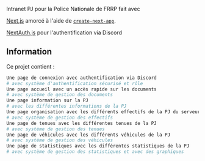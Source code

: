 Intranet PJ pour la Police Nationale de FRRP fait avec

[Next.js](https://nextjs.org) amorcé à l'aide de [`create-next-app`](https://nextjs.org/docs/app/api-reference/cli/create-next-app).

[NextAuth.js](https://next-auth.js.org) pour l'authentification via Discord

## Information

Ce projet contient :

```bash
Une page de connexion avec authentification via Discord
# avec système d'authentification sécurisé et rôle
Une page accueil avec un accès rapide sur les documents
# avec système de gestion des documents
Une page information sur la PJ
# avec les différentes informations de la PJ
Une page organisation avec les différents effectifs de la PJ du serveur
# avec système de gestion des effectifs
Une page de tenues avec les différentes tenues de la PJ
# avec système de gestion des tenues
Une page de véhicules avec les différents véhicules de la PJ
# avec système de gestion des véhicules
Une page de statistiques avec les différentes statistiques de la PJ
# avec système de gestion des statistiques et avec des graphiques
```
